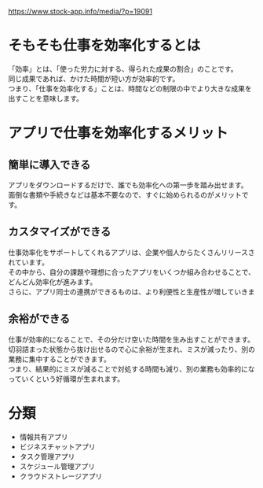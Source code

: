 https://www.stock-app.info/media/?p=19091

# そもそも仕事を効率化するとは
「効率」とは、「使った労力に対する、得られた成果の割合」のことです。<br>
同じ成果であれば、かけた時間が短い方が効率的です。<br>
つまり、「仕事を効率化する」ことは、時間などの制限の中でより大きな成果を出すことを意味します。

# アプリで仕事を効率化するメリット
## 簡単に導入できる
アプリをダウンロードするだけで、誰でも効率化への第一歩を踏み出せます。<br>
面倒な書類や手続きなどは基本不要なので、すぐに始められるのがメリットです。
## カスタマイズができる
仕事効率化をサポートしてくれるアプリは、企業や個人からたくさんリリースされています。<br>
その中から、自分の課題や理想に合ったアプリをいくつか組み合わせることで、どんどん効率化が進みます。<br>
さらに、アプリ同士の連携ができるものは、より利便性と生産性が増していきま
## 余裕ができる
仕事が効率的になることで、その分だけ空いた時間を生み出すことができます。<br>
切羽詰まった状態から抜け出せるので心に余裕が生まれ、ミスが減ったり、別の業務に集中することができます。<br>
つまり、結果的にミスが減ることで対処する時間も減り、別の業務も効率的になっていくという好循環が生まれます。<br>
# 分類
* 情報共有アプリ
* ビジネスチャットアプリ
* タスク管理アプリ
* スケジュール管理アプリ
* クラウドストレージアプリ
